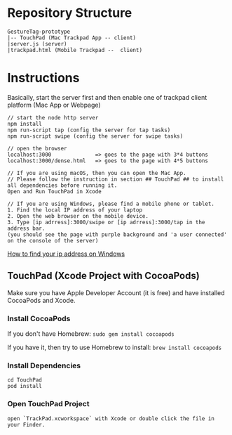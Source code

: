 # Repository Structure
```
GestureTag-prototype
|-- TouchPad (Mac Trackpad App -- client)
|server.js (server)
|trackpad.html (Mobile Trackpad --  client)
```

# Instructions
Basically, start the server first and then enable one of trackpad client platform (Mac App or Webpage)
```
// start the node http server
npm install
npm run-script tap (config the server for tap tasks)
npm run-script swipe (config the server for swipe tasks)

// open the browser
localhost:3000				=> goes to the page with 3*4 buttons
localhost:3000/dense.html 	=> goes to the page with 4*5 buttons

// If you are using macOS, then you can open the Mac App.
// Please follow the instruction in section ## TouchPad ## to install all dependencies before running it.  
Open and Run TouchPad in Xcode

// If you are using Windows, please find a mobile phone or tablet.
1. Find the local IP address of your laptop
2. Open the web browser on the mobile device.
3. Type [ip adrress]:3000/swipe or [ip adrress]:3000/tap in the address bar.
(you should see the page with purple background and 'a user connected' on the console of the server)
```
[How to find your ip address on Windows](https://www.digitalcitizen.life/find-ip-address-windows)
## TouchPad (Xcode Project with CocoaPods)
Make sure you have Apple Developer Account (it is free) and have installed CocoaPods and Xcode.

### Install CocoaPods
If you don't have Homebrew:
`sudo gem install cocoapods`

If you have it, then try to use Homebrew to install:
``brew install cocoapods``

### Install Dependencies
```
cd TouchPad
pod install
```

### Open TouchPad Project
```
open `TrackPad.xcworkspace` with Xcode or double click the file in your Finder.
```
